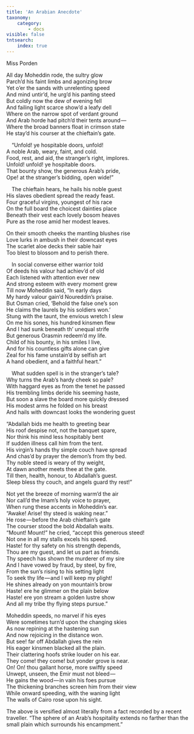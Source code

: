 ```yaml
---
title: 'An Arabian Anecdote'
taxonomy:
    category:
        - docs
visible: false
tntsearch:
    index: true
---
```


<div class="author">Miss Porden</div>

All day Moheddin rode, the sultry glow  
Parch’d his faint limbs and agonizing brow  
Yet o’er the sands with unrelenting speed  
And mind untir’d, he urg’d his panting steed  
But coldly now the dew of evening fell  
And failing light scarce show’d a leafy dell  
Where on the narrow spot of verdant ground  
And Arab horde had pitch’d their tents around —   
Where the broad banners float in crimson state  
He stay’d his courser at the chieftain’s gate.  

&emsp;“Unfold! ye hospitable doors, unfold!  
A noble Arab, weary, faint, and cold.  
Food, rest, and aid, the stranger’s right, implores.  
Unfold! unfold! ye hospitable doors.  
That bounty show, the generous Arab’s pride,  
Ope! at the stranger’s bidding, open wide!”  

&emsp;The chieftain hears, he hails his noble guest  
His slaves obedient spread the ready feast.  
Four graceful virgins, youngest of his race  
On the full board the choicest dainties place  
Beneath their vest each lovely bosom heaves  
Pure as the rose amid her modest leaves.

On their smooth cheeks the mantling blushes rise  
Love lurks in ambush in their downcast eyes  
The scarlet aloe decks their sable hair  
Too blest to blossom and to perish there.  

&emsp;In social converse either warrior told  
Of deeds his valour had achiev’d of old  
Each listened with attention ever new  
And strong esteem with every moment grew  
Till now Moheddin said, “In early days  
My hardy valour gain’d Noureddin’s praise.  
But Osman cried, ‘Behold the false one’s son  
He claims the laurels by his soldiers won.’  
Stung with the taunt, the envious wretch I slew  
On me his sones, his hundred kinsmen flew  
And I had sunk beneath th’ unequal strife  
But generous Orasmin redeem’d my life.  
Child of his bounty, in his smiles I live,  
And for his countless gifts alone can give  
Zeal for his fame unstain’d by selfish art  
A hand obedient, and a faithful heart.”  

&emsp;What sudden spell is in the stranger’s tale?  
Why turns the Arab’s hardy cheek so pale?  
With haggard eyes as from the tenet he passed  
His trembling limbs deride his seeming haste,  
But soon a slave the board more quickly dressed  
His modest arms he folded on his breast  
And hails with downcast looks the wondering guest

“Abdallah bids me health to greeting bear  
His roof despise not, not the banquet spare,  
Nor think his mind less hospitably bent  
If sudden illness call him from the tent.  
His virgin’s hands thy simple couch have spread  
And chas’d by prayer the demon’s from thy bed.  
Thy noble steed is weary of thy weight,  
At dawn another meets thee at the gate.  
Till then, health, honour, to Abdallah’s guest.  
Sleep bless thy couch, and angels guard thy rest!”

Not yet the breeze of morning warm’d the air  
Nor call’d the Imam’s holy voice to prayer,  
When rung these accents in Moheddin’s ear.  
“Awake! Arise! thy steed is waking near.”  
He rose — before the Arab chieftain’s gate  
The courser stood the bold Abdallah waits.  
“Mount! Mount!” he cried, “accept this generous steed!  
Not one in all my stalls excels his speed.  
Haste! for thy safety on his strength depends,  
Thou are my guest, and let us part as friends.  
Thy speech has shown the murderer of my sire  
And I have vowed by fraud, by steel, by fire,  
From the sun’s rising to his setting light  
To seek thy life — and I will keep my plight!  
He shines already on yon mountain’s brow  
Haste! ere he glimmer on the plain below  
Haste! ere yon stream a golden lustre show  
And all my tribe thy flying steps pursue.”

Moheddin speeds, no marvel if his eyes  
Were sometimes turn’d upon the changing skies  
As now repining at the hastening sun  
And now rejoicing in the distance won.  
But see! far off Abdallah gives the rein  
His eager kinsmen blacked all the plain.  
Their clattering hoofs strike louder on his ear.  
They come! they come! but yonder grove is near.  
On! On! thou gallant horse, more swiftly speed  
Unwept, unseen, the Emir must not bleed —   
He gains the wood — in vain his foes pursue  
The thickening branches screen him from their view  
While onward speeding, with the waning light  
The walls of Cairo rose upon his sight.

The above is versified almost literally from a fact recorded by a recent traveller. “The sphere of an Arab’s hospitality extends no farther than the small plain which surrounds his encampment.”